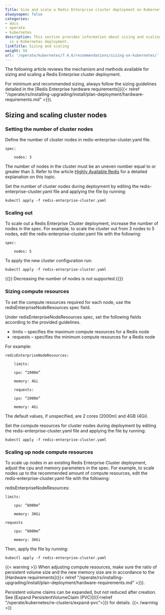 ```yaml
---
Title: Size and scale a Redis Enterprise cluster deployment on Kubernetes
alwaysopen: false
categories:
- docs
- operate
- kubernetes
description: This section provides information about sizing and scaling Redis Enterprise
  in a Kubernetes deployment.
linkTitle: Sizing and scaling
weight: 50
url: '/operate/kubernetes/7.4.6/recommendations/sizing-on-kubernetes/'
---
```

The following article reviews the mechanism and methods available for sizing
and scaling a Redis Enterprise cluster deployment.

For minimum and recommended sizing, always follow the sizing guidelines
detailed in the [Redis Enterprise hardware requirements]({{< relref "/operate/rs/installing-upgrading/install/plan-deployment/hardware-requirements.md" >}}).

## Sizing and scaling cluster nodes

### Setting the number of cluster nodes

Define the number of cluster nodes in redis-enterprise-cluster.yaml file.

    spec:

        nodes: 3

The number of nodes in the cluster must be an uneven number
equal to or greater than 3. Refer to the article [Highly Available Redis](https://redislabs.com/redis-enterprise/technology/highly-available-redis/)
for a detailed explanation on this topic.

Set the number of cluster nodes during deployment
by editing the redis-enterprise-cluster.yaml file and
applying the file by running:

    kubectl apply -f redis-enterprise-cluster.yaml

### Scaling out

To scale out a Redis Enterprise Cluster deployment, increase the number of nodes
in the spec. For example, to scale the cluster out from 3 nodes to 5 nodes,
edit the redis-enterprise-cluster.yaml file with the following:

    spec:

        nodes: 5

To apply the new cluster configuration run:

    kubectl apply -f redis-enterprise-cluster.yaml

{{<warning>}} Decreasing the number of nodes is not supported.{{</warning>}}

### Sizing compute resources

To set the compute resources required for each node,
use the redisEnterpriseNodeResources spec field.

Under redisEnterpriseNodeResources spec, set the following fields
according to the provided guidelines.

- limits – specifies the maximum compute resources for a Redis node
- requests – specifies the minimum compute resources for a Redis node

For example:

    redisEnterpriseNodeResources:

        limits:

        cpu: “2000m”

        memory: 4Gi

        requests:

        cpu: “2000m”

        memory: 4Gi

The default values, if unspecified, are 2 cores (2000m) and 4GB (4Gi).

Set the compute resources for cluster nodes during deployment
by editing the redis-enterprise-cluster.yaml file and
applying the file by running:

    kubectl apply -f redis-enterprise-cluster.yaml

### Scaling up node compute resources

To scale up nodes in an existing Redis Enterprise Cluster deployment,
adjust the cpu and memory parameters in the spec. For example,
to scale nodes up to the recommended amount of compute resources,
edit the redis-enterprise-cluster.yaml file with the following:

redisEnterpriseNodeResources:

    limits:

        cpu: “8000m”

        memory: 30Gi

    requests

        cpu: “8000m”

        memory: 30Gi

Then, apply the file by running:

    kubectl apply -f redis-enterprise-cluster.yaml

{{< warning >}}
When adjusting compute resources, make sure the ratio of persistent volume size and the new memory size are in accordance to the [Hardware
requirements]({{< relref "/operate/rs/installing-upgrading/install/plan-deployment/hardware-requirements.md" >}}). 

Persistent volume claims can be expanded, but not reduced after creation. See [Expand PersistentVolumeClaim (PVC)]({{<relref "/operate/kubernetes/re-clusters/expand-pvc">}}) for details.
{{< /warning >}}
